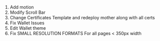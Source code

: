 1. Add motion
2. Modify Scroll Bar
3. Change Certificates Template and redeploy mother along with all certs
4. Fix Wallet Issues
5. Edit Wallet theme
6. Fix SMALL RESOLUTION FORMATS For all pages < 350px width
